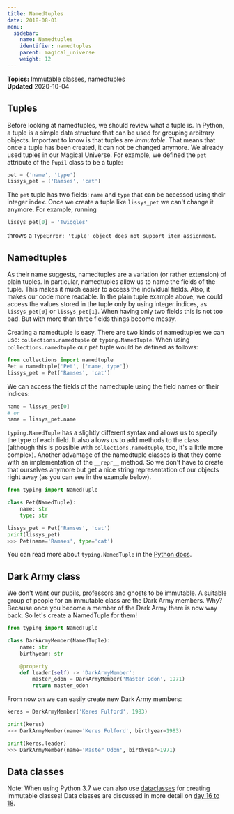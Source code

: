 ```yaml
---
title: Namedtuples
date: 2018-08-01
menu:
  sidebar:
    name: Namedtuples
    identifier: namedtuples
    parent: magical_universe
    weight: 12
---
```


**Topics:** Immutable classes, namedtuples    
**Updated** 2020-10-04    

## Tuples
Before looking at namedtuples, we should review what a tuple is. In Python, a tuple is a simple data structure that can be used for grouping arbitrary objects. Important to know is that tuples are *immutable*. That means that once a tuple has been created, it can not be changed anymore. We already used tuples in our Magical Universe. For example, we defined the `pet` attribute of the `Pupil` class to be a tuple:

```python
pet = ('name', 'type')
lissys_pet = ('Ramses', 'cat')
```

The `pet` tuple has two fields: `name` and `type` that can be accessed using their integer index. Once we create a tuple like `lissys_pet` we can't change it anymore. For example, running

```python
lissys_pet[0] = 'Twiggles'
```

throws a `TypeError: 'tuple' object does not support item assignment`.

## Namedtuples
As their name suggests, namedtuples are a variation (or rather extension) of plain tuples. In particular, namedtuples allow us to name the fields of the tuple. This makes it much easier to access the individual fields. Also, it makes our code more readable. In the plain tuple example above, we could access the values stored in the tuple only by using integer indices, as `lissys_pet[0]` or `lissys_pet[1]`. When having only two fields this is not too bad. But with more than three fields things become messy. 

Creating a namedtuple is easy. There are two kinds of namedtuples we can use: `collections.namedtuple` or `typing.NamedTuple`. When using `collections.namedtuple` our pet tuple would be defined as follows:

```python
from collections import namedtuple
Pet = namedtuple('Pet', ['name, type'])
lissys_pet = Pet('Ramses', 'cat')
```
We can access the fields of the namedtuple using the field names or their indices:
```python
name = lissys_pet[0]
# or
name = lissys_pet.name
```

`typing.NamedTuple` has a slightly different syntax and allows us to specify the type of each field. It also allows us to add methods to the class (although this is possible with `collections.namedtuple`, too, it's a little more complex). Another advantage of the namedtuple classes is that they come with an implementation of the `__repr__` method. So we don't have to create that ourselves anymore but get a nice string representation of our objects right away (as you can see in the example below).

```python
from typing import NamedTuple

class Pet(NamedTuple):
    name: str
    type: str

lissys_pet = Pet('Ramses', 'cat')
print(lissys_pet)
>>> Pet(name='Ramses', type='cat')
```

You can read more about `typing.NamedTuple` in the [Python docs](https://docs.python.org/3/library/typing.html).

## Dark Army class
We don't want our pupils, professors and ghosts to be immutable. A suitable group of people for an immutable class are the Dark Army members. Why? Because once you become a member of the Dark Army there is now way back. So let's create a NamedTuple for them!

```python
from typing import NamedTuple

class DarkArmyMember(NamedTuple):
    name: str
    birthyear: str

    @property
    def leader(self) -> 'DarkArmyMember':
        master_odon = DarkArmyMember('Master Odon', 1971)
        return master_odon
```

From now on we can easily create new Dark Army members:
```python
keres = DarkArmyMember('Keres Fulford', 1983)

print(keres)
>>> DarkArmyMember(name='Keres Fulford', birthyear=1983)

print(keres.leader)
>>> DarkArmyMember(name='Master Odon', birthyear=1971)
```

## Data classes
Note: When using Python 3.7 we can also use [dataclasses](https://docs.python.org/3/library/dataclasses.html) for creating immutable classes! Data classes are discussed in more detail on [day 16 to 18](http://alpopkes.com/posts/2018/08/coding-challenge-day-16-to-18/).


